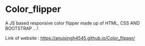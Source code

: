 # Color_flipper
A JS based responsive color flipper made up of HTML, CSS AND BOOTSTRAP ...!

Link of website : https://anujsingh4545.github.io/Color_flipper/
